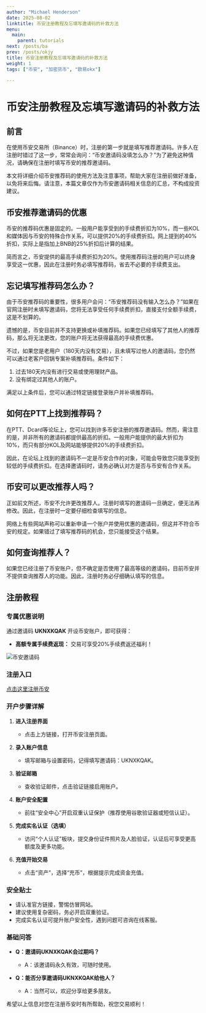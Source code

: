 ```yaml
---
author: "Michael Henderson"
date: 2025-08-02
linktitle: 币安注册教程及忘填写邀请码的补救方法
menu:
  main:
    parent: tutorials
next: /posts/ba
prev: /posts/okjy
title: 币安注册教程及忘填写邀请码的补救方法
weight: 1
tags: ["币安", "加密货币", "欧易okx"]

---
```

# 币安注册教程及忘填写邀请码的补救方法

## 前言

在使用币安交易所（Binance）时，注册的第一步就是填写推荐邀请码。许多人在注册时错过了这一步，常常会询问：“币安邀请码没填怎么办？”为了避免这种情况，请确保在注册时填写币安的推荐邀请码。

本文将详细介绍币安推荐码的使用方法及注意事项，帮助大家在注册前做好准备，以免将来后悔。请注意，本篇文章仅作为币安邀请码相关信息的汇总，不构成投资建议。

## 币安推荐邀请码的优惠

币安的推荐码优惠是固定的。一般用户能享受到的手续费折扣为10%，而一些KOL和媒体因与币安的特殊合作关系，可以提供20%的手续费折扣。网上提到的40%折扣，实际上是指加上BNB的25%折扣后计算的结果。

简而言之，币安提供的最高手续费折扣为20%。使用推荐码注册的用户可以终身享受这一优惠，因此在注册时务必填写推荐码，省去不必要的手续费支出。

## 忘记填写推荐码怎么办？

由于币安推荐码的重要性，很多用户会问：“币安推荐码没有输入怎么办？”如果在官网注册时未填写邀请码，您将无法享受任何手续费折扣，直接支付全额手续费，这是不划算的。

遗憾的是，币安目前并不支持更换或补填推荐码。如果您已经填写了其他人的推荐码，那么将无法更改，您的账户将无法获得最高的手续费优惠。

不过，如果您是老用户（180天内没有交易），且未填写过他人的邀请码，您仍然可以通过老客户回锅专案补填推荐码。条件如下：

1. 过去180天内没有进行交易或使用理财产品。
2. 没有绑定过其他人的账户。

满足以上条件后，您可以通过特定链接登录账户并补填推荐码。

## 如何在PTT上找到推荐码？

在PTT、Dcard等论坛上，您可以找到许多币安注册的推荐邀请码。然而，需注意的是，并非所有的邀请码都提供最高的折扣。一般用户能提供的最大折扣为10%，而只有部分KOL及网站能够提供20%的手续费折扣。

因此，在论坛上找到的邀请码不一定是币安合作的对象，可能会导致您只能享受到较低的手续费折扣。在选择邀请码时，请务必确认对方是否与币安有合作关系。

## 币安可以更改推荐人吗？

正如前文所述，币安不允许更改推荐人。注册时填写的邀请码一旦确定，便无法再修改。因此，在注册时一定要仔细检查填写的信息。

网络上有些网站声称可以重新申请一个账户并使用优惠的邀请码，但这并不符合币安的规定。如果错过了填写推荐码的机会，您只能接受这个结果。

## 如何查询推荐人？

如果您已经注册了币安账户，但不确定是否使用了最高等级的邀请码，目前币安并不提供查询推荐人的功能。因此，注册时务必仔细确认填写的信息。

## 注册教程

### 专属优惠说明

通过邀请码 **UKNXKQAK** 开设币安账户，即可获得：

- **高额专属手续费返现：** 交易可享受20%手续费返还福利！

![币安邀请码](https://i.mji.rip/2025/06/23/54cceb3d59f6dbe64053eb324046f1b9.png "币安邀请码")

### 注册入口

[点击这里注册币安](https://www.binance.com/zh-CN/join?ref=UKNXKQAK)

### 开户步骤详解

1. **进入注册界面**
   - 点击上方链接，打开币安注册页面。

2. **录入账户信息**
   - 填写邮箱与设置密码，记得填写邀请码：UKNXKQAK。

3. **验证邮箱**
   - 查收验证邮件，点击验证链接启用账户。

4. **账户安全配置**
   - 前往“安全中心”开启双重认证保护（推荐使用谷歌验证器或短信认证）。

5. **完成实名认证（选填）**
   - 访问“个人认证”板块，提交身份证件照片及人脸验证，认证后可享受更高额度及更多功能。

6. **充值开始交易**
   - 点击“资产”，选择“充币”，根据提示完成资金充值。

### 安全贴士

- 请认准官方链接，警惕仿冒网站。
- 建议使用复杂密码，务必开启双重验证。
- 完成实名认证可提升账户安全性，遇到问题可咨询在线客服。

### 基础问答

- **Q：邀请码UKNXKQAK会过期吗？**
  - A：该邀请码永久有效，可随时使用。

- **Q：能否分享邀请码UKNXKQAK给他人？**
  - A：当然可以，欢迎分享给更多朋友。

希望以上信息对您在注册币安时有所帮助，祝您交易顺利！